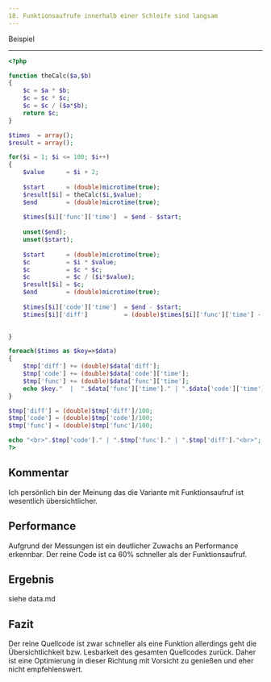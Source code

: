 ```yaml
---
18. Funktionsaufrufe innerhalb einer Schleife sind langsam
---
```


Beispiel
________
```php
<?php

function theCalc($a,$b)
{
	$c = $a * $b;
	$c = $c * $c;
	$c = $c / ($a*$b);
	return $c;
}

$times	= array();
$result	= array();

for($i = 1; $i <= 100; $i++)
{
	$value 		= $i + 2;
	
	$start		= (double)microtime(true);
	$result[$i]	= theCalc($i,$value);
	$end		= (double)microtime(true);
	
	$times[$i]['func']['time']  = $end - $start;
	
	unset($end);
	unset($start);
	
	$start		= (double)microtime(true);
	$c 			= $i * $value;
	$c 			= $c * $c;
	$c 			= $c / ($i*$value);
	$result[$i] = $c;
	$end		= (double)microtime(true);
		
	$times[$i]['code']['time']  = $end - $start;
	$times[$i]['diff']			= (double)$times[$i]['func']['time'] - $times[$i]['code']['time'];

	
}

foreach($times as $key=>$data)
{
	$tmp['diff'] += (double)$data['diff'];
	$tmp['code'] += (double)$data['code']['time'];
	$tmp['func'] += (double)$data['func']['time'];
	echo $key."  |  ".$data['func']['time']." | ".$data['code']['time']." | ".$data['diff']."<br>";
}

$tmp['diff'] = (double)$tmp['diff']/100;
$tmp['code'] = (double)$tmp['code']/100;
$tmp['func'] = (double)$tmp['func']/100;

echo "<br>".$tmp['code']." | ".$tmp['func']." | ".$tmp['diff']."<br>";
?>
```	
Kommentar
--------
Ich persönlich bin der Meinung das die Variante mit Funktionsaufruf ist wesentlich übersichtlicher.

Performance
-----------
Aufgrund der Messungen ist ein deutlicher Zuwachs an Performance erkennbar. Der reine Code ist ca 60% schneller als der Funktionsaufruf. 

Ergebnis
---------
siehe data.md

Fazit
------
Der reine Quellcode ist zwar schneller als eine Funktion allerdings geht die Übersichtlichkeit bzw. Lesbarkeit des gesamten Quellcodes zurück.
Daher ist eine Optimierung in dieser Richtung mit Vorsicht zu genießen und eher nicht empfehlenswert. 

